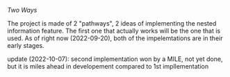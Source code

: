 *Two Ways*


The project is made of 2 "pathways", 2 ideas of implementing the nested information feature. The first one that actually works will be the one that is used.
As of right now (2022-09-20), both of the impelemtations are in their early stages. 

update (2022-10-07): second implementation won by a MILE, not yet done, but it is miles ahead in developement compared to 1st impllementation 
